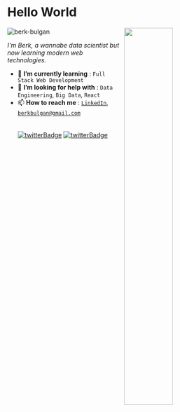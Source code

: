 <h1>Hello World</h1>
<img src="https://imgur.com/Z9n1y5S.gif" height=47% width=47% align="right">
<p align="left"> <img src="https://komarev.com/ghpvc/?username=berkbulgan" alt="berk-bulgan" /> </p>

<p><i> I'm Berk, a wannabe data scientist but now learning modern web technologies.</i></p>
<ul>
<li> 🌱 <b>I’m currently learning</b> : <code>Full Stack Web Development</code></li>
<!--<li> 💬 <b>Ask me about</b> : <code>Web Development</code>, <code>Git/Github</code>, <code>Python</code></li>-->
<li> 🤔 <b>I’m looking for help with</b> : <code>Data Engineering</code>, <code>Big Data</code>, <code>React</code> </li>
<li> 📫 <b>How to reach me</b> : <code><a href="https://www.linkedin.com/in/ibrahim-berk-bul%C4%9Fan-bb7a11127/">LinkedIn</a></code>, <code><a href="mailto: berkbulgan@gmail.com">berkbulgan@gmail.com</a></code></li>
<br><br>
<a href="https://twitter.com/AbrahamBulgs"><img src="https://img.shields.io/badge/Twitter-1DA1F2?style=for-the-badge&logo=twitter&logoColor=white" alt="twitterBadge"></a>
<a href="https://instagram.com/BerkBulgan"><img src="https://img.shields.io/badge/Instagram-E4405F?style=for-the-badge&logo=instagram&logoColor=white" alt="twitterBadge"></a>
<!--<li> 👩‍💻 <b>Portfolio</b> : <code><a href="https://berkbulgan.com/portfolio/">https://berkbulgan.com/portfolio/</a></code></li>-->



<!--
- 🔭 I’m currently working on ...
- 🌱 I’m currently learning ...
- 👯 I’m looking to collaborate on ...
- 🤔 I’m looking for help with ...
- 💬 Ask me about ...
- 📫 How to reach me: ...
- 😄 Pronouns: ...
- ⚡ Fun fact: ...
-->
